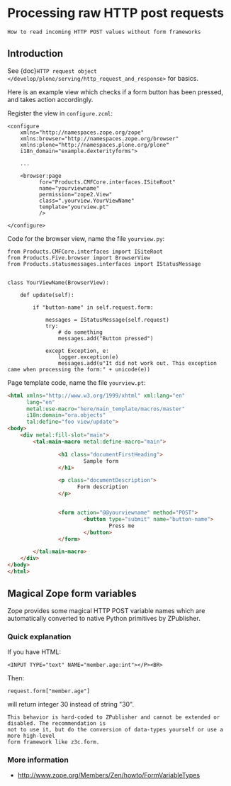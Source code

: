 # Processing raw HTTP post requests

```{admonition} Description
How to read incoming HTTP POST values without form frameworks
```

## Introduction

See {doc}`HTTP request object </develop/plone/serving/http_request_and_response>` for basics.

Here is an example view which checks if a form button has been pressed,
and takes action accordingly.

Register the view in `configure.zcml`:

```
<configure
    xmlns="http://namespaces.zope.org/zope"
    xmlns:browser="http://namespaces.zope.org/browser"
    xmlns:plone="http://namespaces.plone.org/plone"
    i18n_domain="example.dexterityforms">

    ...

    <browser:page
          for="Products.CMFCore.interfaces.ISiteRoot"
          name="yourviewname"
          permission="zope2.View"
          class=".yourview.YourViewName"
          template="yourview.pt"
          />

</configure>
```

Code for the browser view, name the file `yourview.py`:

```
from Products.CMFCore.interfaces import ISiteRoot
from Products.Five.browser import BrowserView
from Products.statusmessages.interfaces import IStatusMessage


class YourViewName(BrowserView):

    def update(self):

        if "button-name" in self.request.form:

            messages = IStatusMessage(self.request)
            try:
                # do something
                messages.add("Button pressed")

            except Exception, e:
                logger.exception(e)
                messages.add(u"It did not work out. This exception came when processing the form:" + unicode(e))
```

Page template code, name the file `yourview.pt`:

```html
<html xmlns="http://www.w3.org/1999/xhtml" xml:lang="en"
      lang="en"
      metal:use-macro="here/main_template/macros/master"
      i18n:domain="ora.objects"
      tal:define="foo view/update">
<body>
    <div metal:fill-slot="main">
        <tal:main-macro metal:define-macro="main">

                <h1 class="documentFirstHeading">
                        Sample form
                </h1>

                <p class="documentDescription">
                      Form description
                </p>


                <form action="@@yourviewname" method="POST">
                        <button type="submit" name="button-name">
                                Press me
                        </button>
                </form>

        </tal:main-macro>
    </div>
</body>
</html>
```

## Magical Zope form variables

Zope provides some magical HTTP POST variable names which are automatically
converted to native Python primitives by ZPublisher.

### Quick explanation

If you have HTML:

```
<INPUT TYPE="text" NAME="member.age:int"></P><BR>
```

Then:

```
request.form["member.age"]
```

will return integer 30 instead of string "30".

```{note}
This behavior is hard-coded to ZPublisher and cannot be extended or disabled. The recommendation is
not to use it, but do the conversion of data-types yourself or use a more high-level
form framework like z3c.form.
```

### More information

- <http://www.zope.org/Members/Zen/howto/FormVariableTypes>
